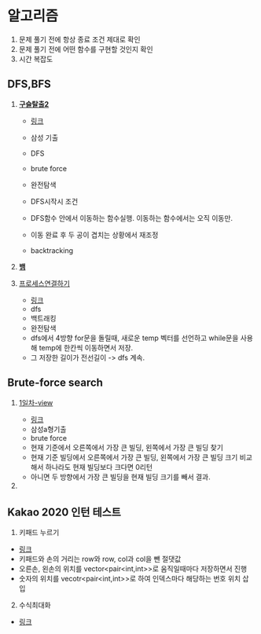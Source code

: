 # 알고리즘

1. 문제 풀기 전에 항상 종료 조건 제대로 확인
2. 문제 풀기 전에 어떤 함수를 구현할 것인지 확인
3. 시간 복잡도



## DFS,BFS

1. [**구슬탈출2**](./삼성역량테스트기출/구슬탈출2/main.cpp)

   - [링크](https://www.acmicpc.net/problem/13460)
   - 삼성 기출

   - DFS
   - brute force
   - 완전탐색
   - DFS시작시 조건
   - DFS함수 안에서 이동하는 함수실행. 이동하는 함수에서는 오직 이동만.
   - 이동 완료 후 두 공이 겹치는 상황에서 재조정
   - backtracking

2. [**뱀**](./삼성역량테스트기출/3190뱀/main.cpp)
3. [프로세스연결하기](./삼성역량테스트기출/1767프로세스연결하기/main.cpp)
   - [링크](https://swexpertacademy.com/main/code/problem/problemDetail.do?contestProbId=AV4suNtaXFEDFAUf)
   - dfs
   - 백트래킹
   - 완전탐색
   - dfs에서 4방향 for문을 돌릴때, 새로운 temp 벡터를 선언하고 while문을 사용해 temp에 한칸씩 이동하면서 저장.
   - 그 저장한 길이가 전선길이 -> dfs 계속.



## Brute-force search

1. [1일차-view](./삼성역량테스트기출/12061일차-View/main.cpp)
   - [링크](https://swexpertacademy.com/main/code/problem/problemDetail.do?contestProbId=AV134DPqAA8CFAYh)
   - 삼성a형기출
   - brute force
   - 현재 기준에서 오른쪽에서 가장 큰 빌딩, 왼쪽에서 가장 큰 빌딩 찾기
   - 현재 기준 빌딩에서 오른쪽에서 가장 큰 빌딩, 왼쪽에서 가장 큰 빌딩 크기 비교해서 하나라도 현재 빌딩보다 크다면 0리턴
   - 아니면 두 방향에서 가장 큰 빌딩을 현재 빌딩 크기를 빼서 결과.

2. 





## Kakao 2020 인턴 테스트

1. 키패드 누르기

- [링크](https://programmers.co.kr/learn/courses/30/lessons/67256)
- 키패드와 손의 거리는 row와 row, col과 col을 뺀 절댓값
- 오른손, 왼손의 위치를 vector<pair<int,int>>로 움직일때마다 저장하면서 진행
- 숫자의 위치를 vecotr<pair<int,int>>로 하여 인덱스마다 해당하는 번호 위치 삽입

2. 수식최대화

- [링크](https://programmers.co.kr/learn/courses/30/lessons/67257)
